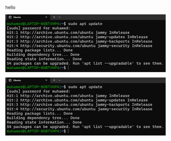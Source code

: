 hello

![Screenshot 1](1_Linux_Server_Setup/screenshots/1.png)

![Screenshot 1](1_Linux_Server_Setup/screenshots/1.png)
